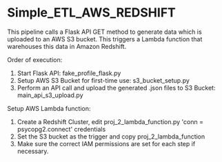 # Simple_ETL_AWS_REDSHIFT
This pipeline calls a Flask API GET method to generate data which is uploaded to an AWS S3 bucket. This triggers a Lambda function that warehouses this data in Amazon Redshift.

Order of execution:

1. Start Flask API: fake_profile_flask.py
2. Setup AWS S3 Bucket for first-time use: s3_bucket_setup.py
3. Perform an API call and upload the generated .json files to S3 Bucket: main_api_s3_upload.py

Setup AWS Lambda function:
1. Create a Redshift Cluster, edit proj_2_lambda_function.py 'conn = psycopg2.connect' credentials
2. Set the S3 bucket as the trigger and copy proj_2_lambda_function
3. Make sure the correct IAM permissions are set for each step if necessary.
